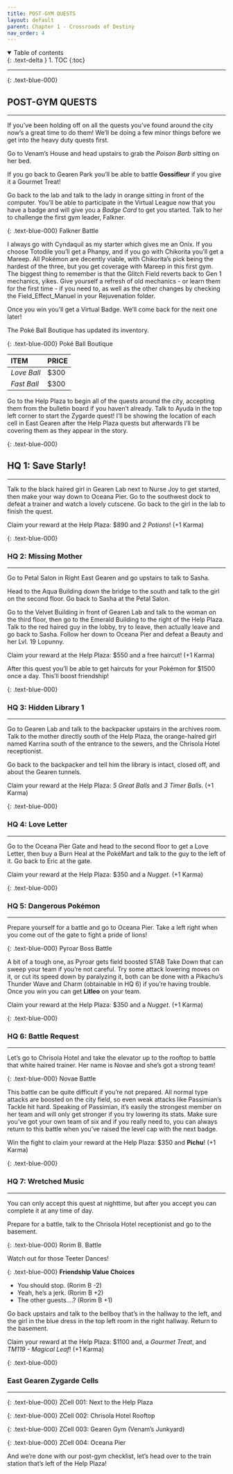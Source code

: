 ```yaml
---
title: POST-GYM QUESTS
layout: default
parent: Chapter 1 - Crossroads of Destiny
nav_order: 4
---
```


<details open markdown="block">
  <summary>
    Table of contents
  </summary>
  {: .text-delta }
1. TOC
{:toc}
</details>

---

{: .text-blue-000}
## POST-GYM QUESTS
---

If you’ve been holding off on all the quests you’ve found around the city now’s a great time to do them! We’ll be doing a few minor things before we get into the heavy duty quests first. 

Go to Venam’s House and head upstairs to grab the *Poison Barb* sitting on her bed.

If you go back to Gearen Park you’ll be able to battle **Gossifleur** if you give it a Gourmet Treat!

Go back to the lab and talk to the lady in orange sitting in front of the computer. You’ll be able to participate in the Virtual League now that you have a badge and will give you a *Badge Card* to get you started. Talk to her to challenge the first gym leader, Falkner.

{: .text-blue-000}
Falkner Battle

I always go with Cyndaquil as my starter which gives me an Onix. If you choose Totodile you’ll get a Phanpy, and if you go with Chikorita you’ll get a Mareep. All Pokémon are decently viable, with Chikorita’s pick being the hardest of the three, but you get coverage with Mareep in this first gym. The biggest thing to remember is that the Glitch Field reverts back to Gen 1 mechanics, yikes. Give yourself a refresh of old mechanics - or learn them for the first time - if you need to, as well as the other changes by checking the Field_Effect_Manuel in your Rejuvenation folder.

Once you win you’ll get a Virtual Badge. We’ll come back for the next one later!

The Poké Ball Boutique has updated its inventory.

{: .text-blue-000}
Poké Ball Boutique

| ITEM          | PRICE  |
|:--------------|:-------|
| *Love Ball*   | $300   |
| *Fast Ball*   | $300   |

Go to the Help Plaza to begin all of the quests around the city, accepting them from the bulletin board if you haven’t already. Talk to Ayuda in the top left corner to start the Zygarde quest! I’ll be showing the location of each cell in East Gearen after the Help Plaza quests but afterwards I’ll be covering them as they appear in the story.

{: .text-blue-000}
## HQ 1: Save Starly!
---

Talk to the black haired girl in Gearen Lab next to Nurse Joy to get started, then make your way down to Oceana Pier. Go to the southwest dock to defeat a trainer and watch a lovely cutscene. Go back to the girl in the lab to finish the quest.

Claim your reward at the Help Plaza: $890 and *2 Potions*! (+1 Karma)

{: .text-blue-000}
### HQ 2: Missing Mother
---

Go to Petal Salon in Right East Gearen and go upstairs to talk to Sasha. 

Head to the Aqua Building down the bridge to the south and talk to the girl on the second floor. Go back to Sasha at the Petal Salon.

Go to the Velvet Building in front of Gearen Lab and talk to the woman on the third floor, then go to the Emerald Building to the right of the Help Plaza. Talk to the red haired guy in the lobby, try to leave, then actually leave and go back to Sasha. Follow her down to Oceana Pier and defeat a Beauty and her Lvl. 19 Lopunny.

Claim your reward at the Help Plaza: $550 and a free haircut! (+1 Karma)

After this quest you’ll be able to get haircuts for your Pokémon for $1500 once a day. This’ll boost friendship!

{: .text-blue-000}
### HQ 3: Hidden Library 1
---

Go to Gearen Lab and talk to the backpacker upstairs in the archives room. Talk to the mother directly south of the Help Plaza, the orange-haired girl named Karrina south of the entrance to the sewers, and the Chrisola Hotel receptionist.

Go back to the backpacker and tell him the library is intact, closed off, and about the Gearen tunnels.

Claim your reward at the Help Plaza: *5 Great Balls* and *3 Timer Balls*. (+1 Karma)

{: .text-blue-000}
### HQ 4: Love Letter
---

Go to the Oceana Pier Gate and head to the second floor to get a Love Letter, then buy a Burn Heal at the PokéMart and talk to the guy to the left of it. Go back to Eric at the gate.

Claim your reward at the Help Plaza: $350 and a *Nugget*. (+1 Karma)

{: .text-blue-000}
### HQ 5: Dangerous Pokémon
---

Prepare yourself for a battle and go to Oceana Pier. Take a left right when you come out of the gate to fight a pride of lions!

{: .text-blue-000}
Pyroar Boss Battle

A bit of a tough one, as Pyroar gets field boosted STAB Take Down that can sweep your team if you’re not careful. Try some attack lowering moves on it, or cut its speed down by paralyzing it, both can be done with a Pikachu’s Thunder Wave and Charm (obtainable in HQ 6) if you’re having trouble. Once you win you can get **Litleo** on your team.

Claim your reward at the Help Plaza: $350 and a *Nugget*. (+1 Karma)

{: .text-blue-000}
### HQ 6: Battle Request
---

Let’s go to Chrisola Hotel and take the elevator up to the rooftop to battle that white haired trainer. Her name is Novae and she’s got a strong team!

{: .text-blue-000}
Novae Battle

This battle can be quite difficult if you’re not prepared. All normal type attacks are boosted on the city field, so even weak attacks like Passimian’s Tackle hit hard. Speaking of Passimian, it’s easily the strongest member on her team and will only get stronger if you try lowering its stats. Make sure you’ve got your own team of six and if you really need to, you can always return to this battle when you’ve raised the level cap with the next badge.

Win the fight to claim your reward at the Help Plaza: $350 and **Pichu**! (+1 Karma)

{: .text-blue-000}
### HQ 7: Wretched Music
---

You can only accept this quest at nighttime, but after you accept you can complete it at any time of day.

Prepare for a battle, talk to the Chrisola Hotel receptionist and go to the basement.

{: .text-blue-000}
Rorim B. Battle

Watch out for those Teeter Dances!

{: .text-blue-000}
**Friendship Value Choices**

 - You should stop. (Rorim B -2)
 - Yeah, he’s a jerk. (Rorim B +2)
 - The other guests….? (Rorim B +1)

Go back upstairs and talk to the bellboy that’s in the hallway to the left, and the girl in the blue dress in the top left room in the right hallway. Return to the basement.

Claim your reward at the Help Plaza: $1100 and, a *Gourmet Treat*, and *TM119 - Magical Leaf*! (+1 Karma)

{: .text-blue-000}
### East Gearen Zygarde Cells
---

{: .text-blue-000}
ZCell 001: Next to the Help Plaza

{: .text-blue-000}
ZCell 002: Chrisola Hotel Rooftop

{: .text-blue-000}
ZCell 003: Gearen Gym (Venam’s Junkyard)

{: .text-blue-000}
ZCell 004: Oceana Pier

And we’re done with our post-gym checklist, let’s head over to the train station that’s left of the Help Plaza!





